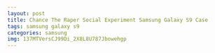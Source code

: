 ```yaml
---
layout: post
title: Chance The Raper Social Experiment Samsung Galaxy S9 Case
tags: samsung galaxy s9
categories: samsung
img: 137MTVersCJ99Di_2X8L8U787Jbowehgp
---
```

